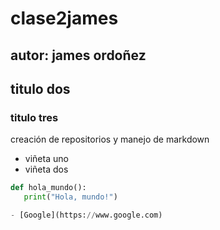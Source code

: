 # clase2james
## autor: james ordoñez
## titulo dos
### titulo tres
creación de  repositorios  y manejo de  markdown
- viñeta uno
- viñeta dos

 ```python
def hola_mundo():
    print("Hola, mundo!")

- [Google](https://www.google.com)


